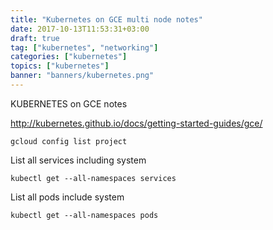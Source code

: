 ```yaml
---
title: "Kubernetes on GCE multi node notes"
date: 2017-10-13T11:53:31+03:00
draft: true
tag: ["kubernetes", "networking"]
categories: ["kubernetes"]
topics: ["kubernetes"]
banner: "banners/kubernetes.png"
---
```



KUBERNETES on GCE notes

http://kubernetes.github.io/docs/getting-started-guides/gce/

`gcloud config list project`

List all services including system

`kubectl get --all-namespaces services`

List all pods include system

`kubectl get --all-namespaces pods`

